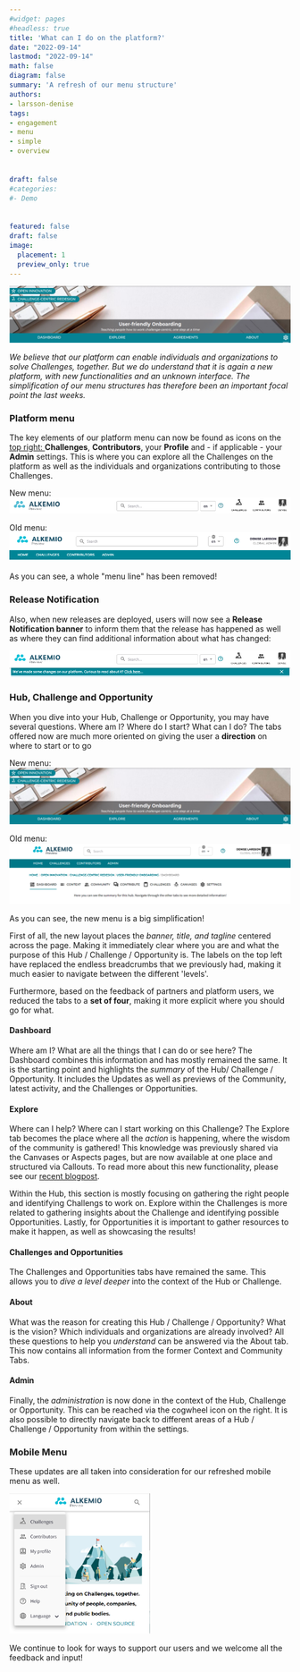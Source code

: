 ```yaml
---
#widget: pages
#headless: true
title: 'What can I do on the platform?'
date: "2022-09-14"
lastmod: "2022-09-14"
math: false
diagram: false
summary: 'A refresh of our menu structure'
authors:
- larsson-denise
tags:
- engagement
- menu
- simple
- overview


draft: false
#categories:
#- Demo


featured: false
draft: false
image:
  placement: 1
  preview_only: true
---
```


![](./header.png)

<i>We believe that our platform can enable individuals and organizations to solve Challenges, together. But we do understand that it is again a new platform, with new functionalities and an unknown interface. The simplification of our menu structures has therefore been an important focal point the last weeks.</i>

### Platform menu
The key elements of our platform menu can now be found as icons on the <a href="https://alkem.io/"> top right: </a> <b>Challenges</b>, <b>Contributors</b>, your <b>Profile</b> and - if applicable - your <b>Admin</b> settings. This is where you can explore all the Challenges on the platform as well as the individuals and organizations contributing to those Challenges.  

New menu:
![](./new-platform-menu.png)

Old menu:
![](./old-platform-menu.png)

As you can see, a whole "menu line" has been removed!

### Release Notification
Also, when new releases are deployed, users will now see a <b>Release Notification banner</b> to inform them that the release has happened as well as where they can find additional information about what has changed:

![](./new-release-notificaiton.png)

### Hub, Challenge and Opportunity

When you dive into your Hub, Challenge or Opportunity, you may have several questions. Where am I? Where do I start? What can I do? The tabs offered now are much more oriented on giving the user a <b>direction</b> on where to start or to go

New menu:
![](./new-opportunity-menu.png)

Old menu:
![](./old-menu.png)

As you can see, the new menu is a big simplification!  

First of all, the new layout places the <i>banner, title, and tagline</i> centered across the page. Making it immediately clear where you are and what the purpose of this Hub / Challenge / Opportunity is. The labels on the top left have replaced the endless breadcrumbs that we previously had, making it much easier to navigate between the different 'levels'.

Furthermore, based on the feedback of partners and platform users, we reduced the tabs to a <b>set of four</b>, making it more explicit where you should go for what. 

#### Dashboard
Where am I? What are all the things that I can do or see here? The Dashboard combines this information and has mostly remained the same. It is the starting point and highlights the <i>summary</i> of the Hub/ Challenge / Opportunity. It includes the Updates as well as previews of the Community, latest activity, and the Challenges or Opportunities. 

#### Explore
Where can I help? Where can I start working on this Challenge? The Explore tab becomes the place where all the <i>action</i> is happening, where the wisdom of the community is gathered! This knowledge was previously shared via the Canvases or Aspects pages, but are now available at one place and structured via Callouts. To read more about this new functionality, please see our [recent blogpost](https://www.alkemio.foundation/post/2022-09-callouts/).

Within the Hub, this section is mostly focusing on gathering the right people and identifying Challengs to work on. Explore within the Challenges is more related to gathering insights about the Challenge and identifying possible Opportunities. Lastly, for Opportunities it is important to gather resources to make it happen, as well as showcasing the results!

#### Challenges and Opportunities
The Challenges and Opportunities tabs have remained the same. This allows you to <i>dive a level deeper</i> into the context of the Hub or Challenge.

#### About
What was the reason for creating this Hub / Challenge / Opportunity? What is the vision? Which individuals and organizations are already involved? All these questions to help you <i>understand</i> can be answered via the About tab. This now contains all information from the former Context and Community Tabs. 

#### Admin
Finally, the <i>administration</i> is now done in the context of the Hub, Challenge or Opportunity. This can be reached via the cogwheel icon on the right. It is also possible to directly navigate back to different areas of a Hub / Challenge / Opportunity from within the settings.

### Mobile Menu 
These updates are all taken into consideration for our refreshed mobile menu as well.

<img src="./mobile-menu.png" width="50%" 
class="align-center">

We continue to look for ways to support our users and we welcome all the feedback and input!   
